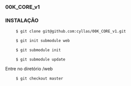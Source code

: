 ### 00K_CORE_v1



### INSTALAÇÃO

<pre>
    <code>$ git clone git@github.com:cyllas/00K_CORE_v1.git</code>
</pre>
<pre>
    <code>$ git init submodule web</code>
</pre>
<pre>
    <code>$ git submodule init</code>
</pre>
<pre>
    <code>$ git submodule update</code>
</pre>
Entre no diretório /web
<pre>
    <code>$ git checkout master</code>
</pre>



